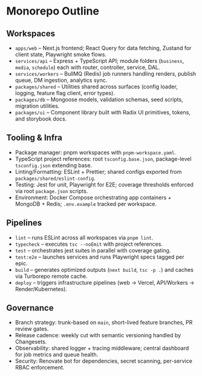 # Monorepo Outline

## Workspaces
- `apps/web` – Next.js frontend; React Query for data fetching, Zustand for client state, Playwright smoke flows.
- `services/api` – Express + TypeScript API; module folders (`business`, `media`, `schedule`) each with router, controller, service, DAL.
- `services/workers` – BullMQ (Redis) job runners handling renders, publish queue, DM ingestion, analytics sync.
- `packages/shared` – Utilities shared across surfaces (config loader, logging, feature flag client, error types).
- `packages/db` – Mongoose models, validation schemas, seed scripts, migration utilities.
- `packages/ui` – Component library built with Radix UI primitives, tokens, and storybook docs.

## Tooling & Infra
- Package manager: pnpm workspaces with `pnpm-workspace.yaml`.
- TypeScript project references: root `tsconfig.base.json`, package-level `tsconfig.json` extending base.
- Linting/Formatting: ESLint + Prettier; shared configs exported from `packages/shared/eslint-config`.
- Testing: Jest for unit, Playwright for E2E; coverage thresholds enforced via root `package.json` scripts.
- Environment: Docker Compose orchestrating app containers + MongoDB + Redis; `.env.example` tracked per workspace.

## Pipelines
- `lint` – runs ESLint across all workspaces via `pnpm lint`.
- `typecheck` – executes `tsc --noEmit` with project references.
- `test` – orchestrates jest suites in parallel with coverage gating.
- `test:e2e` – launches services and runs Playwright specs tagged per epic.
- `build` – generates optimized outputs (`next build`, `tsc -p .`) and caches via Turborepo remote cache.
- `deploy` – triggers infrastructure pipelines (web → Vercel, API/Workers → Render/Kubernetes).

## Governance
- Branch strategy: trunk-based on `main`, short-lived feature branches, PR review gates.
- Release cadence: weekly cut with semantic versioning handled by Changesets.
- Observability: shared logger + tracing middleware; central dashboard for job metrics and queue health.
- Security: Renovate bot for dependencies, secret scanning, per-service RBAC enforcement.
